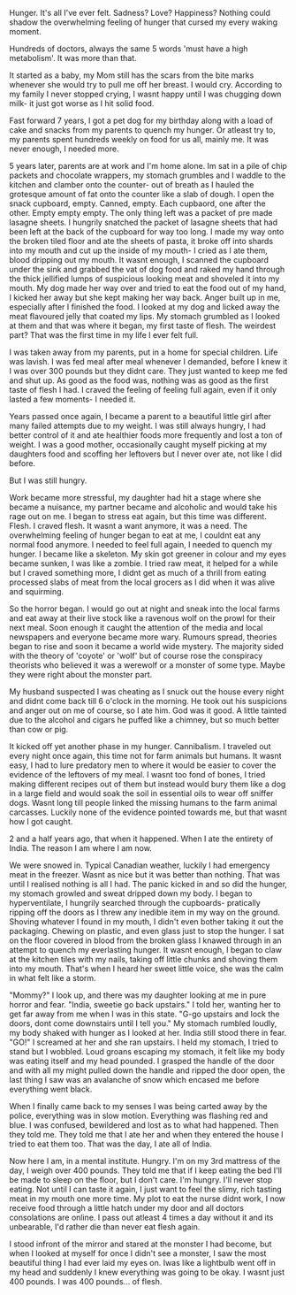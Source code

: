 Hunger. It's all I've ever felt. Sadness? Love? Happiness? Nothing could shadow the overwhelming feeling of hunger that cursed my every waking moment.

Hundreds of doctors, always the same 5 words 'must have a high metabolism'. It was more than that. 

It started as a baby, my Mom still has the scars from the bite marks whenever she would try to pull me off her breast. I would cry. According to my family I never stopped crying, I wasnt happy until I was chugging down milk- it just got worse as I hit solid food. 

Fast forward 7 years, I got a pet dog for my birthday along with a load of cake and snacks from my parents to quench my hunger. Or atleast try to, my parents spent hundreds weekly on food for us all, mainly me. It was never enough, I needed more. 

5 years later, parents are at work and I'm home alone. Im sat in a pile of chip packets and chocolate wrappers, my stomach grumbles and I waddle to the kitchen and clamber onto the counter- out of breath as I hauled the grotesque amount of fat onto the counter like a slab of dough. I open the snack cupboard, empty. Canned, empty. Each cupbaord, one after the other. Empty empty empty. The only thing left was a packet of pre made lasagne sheets. I hungrily snatched the packet of lasagne sheets that had been left at the back of the cupboard for way too long. I made my way onto the broken tiled floor and ate the sheets of pasta, it broke off into shards into my mouth and cut up the inside of my mouth- I cried as I ate them, blood dripping out my mouth. It wasnt enough, I scanned the cupboard under the sink and grabbed the vat of dog food and raked my hand through the thick jellified lumps of suspicious looking meat and shoveled it into my mouth. My dog made her way over and tried to eat the food out of my hand, I kicked her away but she kept making her way back. Anger built up in me, especially after I finished the food. I looked at my dog and licked away the meat flavoured jelly that coated my lips. My stomach grumbled as I looked at them and that was where it began, my first taste of flesh. The weirdest part? That was the first time in my life I ever felt full. 

I was taken away from my parents, put in a home for special children. Life was lavish. I was fed meal after meal whenever I demanded, before I knew it I was over 300 pounds but they didnt care. They just wanted to keep me fed and shut up. As good as the food was, nothing was as good as the first taste of flesh I had. I craved the feeling of feeling full again, even if it only lasted a few moments- I needed it. 

Years passed once again, I became a parent to a beautiful little girl after many failed attempts due to my weight. I was still always hungry, I had better control of it and ate healthier foods more frequently and lost a ton of weight. I was a good mother, occasionally caught myself picking at my daughters food and scoffing her leftovers but I never over ate, not like I did before. 

But I was still hungry. 

Work became more stressful, my daughter had hit a stage where she became a nuisance, my partner became and alcoholic and would take his rage out on me. I began to stress eat again, but this time was different. Flesh. I craved flesh. It wasnt a want anymore, it was a need. The overwhelming feeling of hunger began to eat at me, I couldnt eat any normal food anymore. I needed to feel full again, I needed to quench my hunger. I became like a skeleton. My skin got greener in colour and my eyes became sunken, I was like a zombie. I tried raw meat, it helped for a while but I craved something more, I didnt get as much of a thrill from eating processed slabs of meat from the local grocers as I did when it was alive and squirming. 

So the horror began. I would go out at night and sneak into the local farms and eat away at their live stock like a ravenous wolf on the prowl for their next meal. Soon enough it caught the attention of the media and local newspapers and everyone became more wary. Rumours spread, theories began to rise and soon it became a world wide mystery. The majority sided with the theory of 'coyote' or 'wolf' but of course rose the conspiracy theorists who believed it was a werewolf or a monster of some type. Maybe they were right about the monster part. 

My husband suspected I was cheating as I snuck out the house every night and didnt come back till 6 o'clock in the morning. He took out his suspicions and anger out on me of course, so I ate him. God was it good. A little tainted due to the alcohol and cigars he puffed like a chimney, but so much better than cow or pig. 

It kicked off yet another phase in my hunger. Cannibalism. I traveled out every night once again, this time not for farm animals but humans. It wasnt easy, I had to lure predatory men to where it would be easier to cover the evidence of the leftovers of my meal. I wasnt too fond of bones, I tried making different recipes out of them but instead would bury them like a dog in a large field and would soak the soil in essential oils to wear off sniffer dogs. Wasnt long till people linked the missing humans to the farm animal carcasses. Luckily none of the evidence pointed towards me, but that wasnt how I got caught. 

2 and a half years ago, that when it happened. When I ate the entirety of India. The reason I am where I am now. 

We were snowed in. Typical Canadian weather, luckily I had emergency meat in the freezer. Wasnt as nice but it was better than nothing. That was until I realised nothing is all I had. The panic kicked in and so did the hunger, my stomach growled and sweat dripped down my body. I began to hyperventilate, I hungrily searched through the cupboards- pratically ripping off the doors as I threw any inedible item in my way on the ground. Shoving whatever I found in my mouth, I didn't even bother taking it out the packaging. Chewing on plastic, and even glass just to stop the hunger. I sat on the floor covered in blood from the broken glass I knawed through in an attempt to quench my everlasting hunger. It wasnt enough, I began to claw at the kitchen tiles with my nails, taking off little chunks and shoving them into my mouth. That's when I heard her sweet little voice, she was the calm in what felt like a storm. 

"Mommy?" I look up, and there was my daughter looking at me in pure horror and fear. "India, sweetie go back upstairs." I told her, wanting her to get far away from me when I was in this state. "G-go upstairs and lock the doors, dont come downstairs until I tell you." My stomach rumbled loudly, my body shaked with hunger as I looked at her. India still stood there in fear. "GO!" I screamed at her and she ran upstairs. I held my stomach, I tried to stand but I wobbled. Loud groans escaping my stomach, it felt like my body was eating itself and my head pounded. I grasped the handle of the door and with all my might pulled down the handle and ripped the door open, the last thing I saw was an avalanche of snow which encased me before everything went black. 

When I finally came back to my senses I was being carted away by the police, everything was in slow motion. Everything was flashing red and blue. I was confused, bewildered and lost as to what had happened. Then they told me. They told me that I ate her and when they entered the house I tried to eat them too. That was the day, I ate all of India. 

Now here I am, in a mental institute. Hungry. I'm on my 3rd mattress of the day, I weigh over 400 pounds. They told me that if I keep eating the bed I'll be made to sleep on the floor, but I don't care. I'm hungry. I'll never stop eating. Not until I can taste it again, I just want to feel the slimy, rich tasting meat in my mouth one more time. My plot to eat the nurse didnt work, I now receive food through a little hatch under my door and all doctors consolations are online. I pass out atleast 4 times a day without it and its unbearable, I'd rather die than never eat flesh again. 

I stood infront of the mirror and stared at the monster I had become, but when I looked at myself for once I didn't see a monster, I saw the most beautiful thing I had ever laid my eyes on. Iwas like a lightbulb went off in my head and suddenly I knew everything was going to be okay. I wasnt just 400 pounds. I was 400 pounds... of flesh.